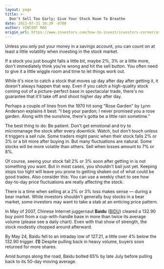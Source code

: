 ```yaml
---
layout: page
title: >-
  Don't Sell Too Early; Give Your Stock Room To Breathe
date: 2013-07-31 16:39 -0700
author: VINCENT MAO
origin_url: https://www.investors.com/how-to-invest/investors-corner/avoiding-bailing-on-a-small-loss
---
```





Unless you only put your money in a savings account, you can count on at least a little volatility when investing in the stock market.


If a stock you just bought falls a little bit, maybe 2%, 3% or a little more, don't immediately think you're wrong and hit the sell button. You often need to give it a little wiggle room and time to let things work out.


While it's nice to catch a stock that moves up day after day after getting it, it doesn't always happen that way. Even if you catch a high-quality stock coming out of a picture-perfect base in spectacular trade, there's no guarantee that it'll take off and shoot higher day after day.


Perhaps a couple of lines from the 1970 hit song "Rose Garden" by Lynn Anderson explains it best: "I beg your pardon; I never promised you a rose garden. Along with the sunshine, there's gotta be a little rain sometime."


The best thing to do: Be patient. Don't get emotional and try to micromanage the stock after every downtick. Watch, but don't touch unless it triggers a sell rule. Some traders might panic when their stock falls 2% or 3% or a bit more after buying in. But many fluctuations are natural. Some stocks will be more volatile than others. Sell when losses amount to 7% or 8%.


Of course, seeing your stock fall 2% or 3% soon after getting in is not something you want. But in most cases, you shouldn't bail just yet. Keeping stops too tight will leave you prone to getting shaken out of what could be good trades. Also consider this: You can use a weekly chart to see how day-to-day price fluctuations are really affecting the stock.


There is a time when selling at a 2% or 3% loss makes sense — during a bear market. While investors shouldn't generally buy stocks in a bear market, some investors may want to take a stab at an enticing price pattern.


In May of 2007, Chinese Internet juggernaut **Baidu** ([BIDU](https://research.investors.com/quote.aspx?symbol=BIDU)) cleared a 132.90 buy point from a cup-with-handle base in more than twice its average volume (please see a daily chart). Even with that show of strength, the stock modestly chopped around afterward.


By May 24, Baidu fell to an intraday low of 127.21, a little over 4% below the 132.90 trigger. **(1)** Despite pulling back in heavy volume, buyers soon returned for more shares.


Amid bumps along the road, Baidu bolted 65% by late July before pulling back to its 50-day moving average.




